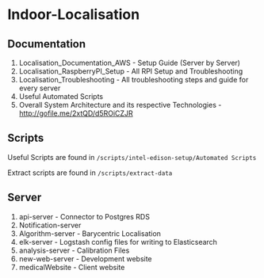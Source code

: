 # Indoor-Localisation

## Documentation
1. Localisation_Documentation_AWS - Setup Guide (Server by Server)
2. Localisation_RaspberryPI_Setup - All RPI Setup and Troubleshooting
3. Localisation_Troubleshooting - All troubleshooting steps and guide for every server
4. Useful Automated Scripts
5. Overall System Architecture and its respective Technologies - http://gofile.me/2xtQD/d5ROiCZJR

## Scripts

Useful Scripts are found in `/scripts/intel-edison-setup/Automated Scripts`

Extract scripts are found in `/scripts/extract-data`

## Server
1. api-server - Connector to Postgres RDS
2. Notification-server
3. Algorithm-server - Barycentric Localisation
4. elk-server - Logstash config files for writing to Elasticsearch
5. analysis-server - Calibration Files
6. new-web-server - Development website
7. medicalWebsite - Client website
